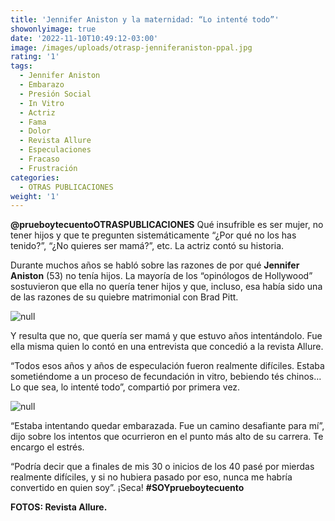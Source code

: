 ```yaml
---
title: 'Jennifer Aniston y la maternidad: “Lo intenté todo”'
showonlyimage: true
date: '2022-11-10T10:49:12-03:00'
image: /images/uploads/otrasp-jenniferaniston-ppal.jpg
rating: '1'
tags:
  - Jennifer Aniston
  - Embarazo
  - Presión Social
  - In Vitro
  - Actriz
  - Fama
  - Dolor
  - Revista Allure
  - Especulaciones
  - Fracaso
  - Frustración
categories:
  - OTRAS PUBLICACIONES
weight: '1'
---
```

**@prueboytecuentoOTRASPUBLICACIONES** Qué insufrible es ser mujer, no tener hijos y que te pregunten sistemáticamente “¿Por qué no los has tenido?”, “¿No quieres ser mamá?”, etc. La actriz contó su historia.

<!--more-->

Durante muchos años se habló sobre las razones de por qué **Jennifer Aniston** (53) no tenía hijos. La mayoría de los “opinólogos de Hollywood” sostuvieron que ella no quería tener hijos y que, incluso, esa había sido una de las razones de su quiebre matrimonial con Brad Pitt.

![null](/images/uploads/otrasp-jenniferaniston-ppal.jpg)

Y resulta que no, que quería ser mamá y que estuvo años intentándolo. Fue ella misma quien lo contó en una entrevista que concedió a la revista Allure.

“Todos esos años y años de especulación fueron realmente difíciles. Estaba sometiéndome a un proceso de fecundación in vitro, bebiendo tés chinos… Lo que sea, lo intenté todo”, compartió por primera vez.

![null](/images/uploads/otrasp-jenniferaniston-2.jpg)

“Estaba intentando quedar embarazada. Fue un camino desafiante para mí”, dijo sobre los intentos que ocurrieron en el punto más alto de su carrera. Te encargo el estrés.

“Podría decir que a finales de mis 30 o inicios de los 40 pasé por mierdas realmente difíciles, y si no hubiera pasado por eso, nunca me habría convertido en quien soy”. ¡Seca! **\#SOYprueboytecuento**

**FOTOS: Revista Allure.**
